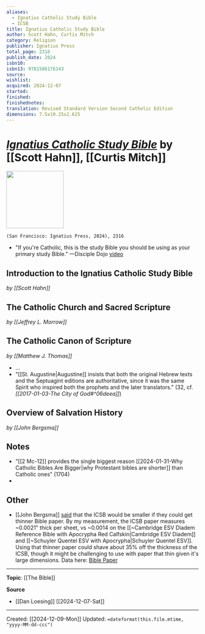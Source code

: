 ```yaml
---
aliases:
  - Ignatius Catholic Study Bible
  - ICSB
title: Ignatius Catholic Study Bible
author: Scott Hahn, Curtis Mitch
category: Religion
publisher: Ignatius Press
total_page: 2316
publish_date: 2024
isbn10: 
isbn13: 9781586176143
source: 
wishlist: 
acquired: 2024-12-07
started: 
finished: 
finishednotes: 
translation: Revised Standard Version Second Catholic Edition
dimensions: 7.5x10.25x2.625
---
```

# *[Ignatius Catholic Study Bible](https://ignatius.com/ignatius-catholic-study-bible-2lp/)* by [[Scott Hahn]], [[Curtis Mitch]]

<img src="https://cdn11.bigcommerce.com/s-cvc90x9929/images/stencil/1280w/products/4210/4775/2P__24544.1718923501.jpg?c=1" width=150>

`(San Francisco: Ignatius Press, 2024), 2316`

- "If you're Catholic, this is the study Bible you should be using as your primary study Bible." —Disciple Dojo [video](https://youtu.be/-bXvQqWDOfc?t=2525)


## Introduction to the Ignatius Catholic Study Bible 
*by [[Scott Hahn]]*

## The Catholic Church and Sacred Scripture 
*by [[Jeffrey L. Morrow]]*

## The Catholic Canon of Scripture 
*by [[Matthew J. Thomas]]*
- ...
- "[[St. Augustine|Augustine]] insists that both the original Hebrew texts and the Septuagint editions are authoritative, since it was the same Spirit who inspired both the prophets and the later translators." (32, cf. *[[2017-01-03-The City of God#^06deea]]*)

## Overview of Salvation History 
*by [[John Bergsma]]*


## Notes 
- "[[2 Mc-12]] provides the single biggest reason [[2024-01-31-Why Catholic Bibles Are Bigger|why Protestant bibles are shorter]] than Catholic ones" (1704)
- 

## Other
- [[John Bergsma]] [said](https://youtu.be/qIYoaVxK44E?list=PLVSZX1XnJiVvHEUEpwaKnSD8f2ctXRuiZ&t=407) that the ICSB would be smaller if they could get thinner Bible paper. By my measurement, the ICSB paper measures ~0.0021" thick per sheet, vs ~0.0014 on the [[~Cambridge ESV Diadem Reference Bible with Apocrypha Red Calfskin|Cambridge ESV Diadem]] and [[~Schuyler Quentel ESV with Apocrypha|Schuyler Quentel ESV]]. Using that thinner paper could shave about 35% off the thickness of the ICSB, though it might be challenging to use with paper that thin given it's large dimensions. Data here: [Bible Paper](https://docs.google.com/spreadsheets/d/1MLE9om2GF3dtIqEJaRzI1mo7taB2jKbMr1quLIJkFNU/edit?gid=0#gid=0)


--- 
**Topic**: [[The Bible]]

**Source**
- [[Dan Loesing]] [[2024-12-07-Sat]]
 
---
Created: [[2024-12-09-Mon]]
Updated: `=dateformat(this.file.mtime, "yyyy-MM-dd-ccc")`